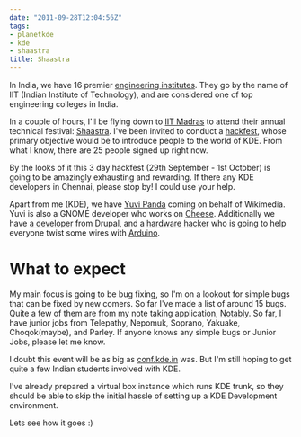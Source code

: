 ```yaml
---
date: "2011-09-28T12:04:56Z"
tags:
- planetkde
- kde
- shaastra
title: Shaastra
---
```


In India, we have 16 premier [engineering institutes][]. They go by the
name of IIT (Indian Institute of Technology), and are considered one of
top engineering colleges in India.

In a couple of hours, I'll be flying down to [IIT Madras][] to attend
their annual technical festival: [Shaastra][]. I've been invited to
conduct a [hackfest][], whose primary objective would be to introduce
people to the world of KDE. From what I know, there are 25 people signed
up right now.

By the looks of it this 3 day hackfest (29th September - 1st October) is
going to be amazingly exhausting and rewarding. If there any KDE
developers in Chennai, please stop by! I could use your help.

Apart from me (KDE), we have [Yuvi Panda][] coming on behalf of
Wikimedia. Yuvi is also a GNOME developer who works on [Cheese][].
Additionally we have [a developer][] from Drupal, and a [hardware
hacker][] who is going to help everyone twist some wires with
[Arduino][].

What to expect
==============

My main focus is going to be bug fixing, so I'm on a lookout for simple
bugs that can be fixed by new comers. So far I've made a list of around
15 bugs. Quite a few of them are from my note taking application,
[Notably][]. So far, I have junior jobs from Telepathy, Nepomuk,
Soprano, Yakuake, Choqok(maybe), and Parley. If anyone knows any simple
bugs or Junior Jobs, please let me know.

I doubt this event will be as big as [conf.kde.in][] was. But I'm still
hoping to get quite a few Indian students involved with KDE.

I've already prepared a virtual box instance which runs KDE trunk, so
they should be able to skip the initial hassle of setting up a KDE
Development environment.

Lets see how it goes :)

  [engineering institutes]: http://en.wikipedia.org/wiki/Indian_Institutes_of_Technology
  [IIT Madras]: http://en.wikipedia.org/wiki/Indian_Institute_of_Technology_Madras
  [Shaastra]: http://www.shaastra.org/2011/main/home/
  [hackfest]: http://www.shaastra.org/2011/main/events/Hackfest/
  [Yuvi Panda]: http://yuvi.in/
  [Cheese]: http://live.gnome.org/Cheese/
  [a developer]: http://pratul.in/
  [hardware hacker]: http://www.priyakuber.in/
  [Arduino]: http://www.arduino.cc/
  [Notably]: http://vhanda.in/blog/2011/09/notably-v0.3/
  [conf.kde.in]: http://conf.kde.in
